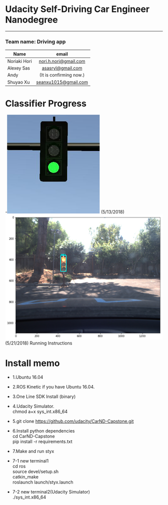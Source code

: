 # Udacity Self-Driving Car Engineer Nanodegree
------------

### Team name: Driving app

| Name       | email          |
| --------------- |:---------------:|
| Noriaki Hori|nori.h.nori@gmail.com|
| Alexey Sas |asasryl@gmail.com|
| Andy | (It is confirming now.)|
| Shuyao Xu|seanxu1015@gmail.com|

### 

# Classifier Progress
-![screenshot](./imgs/1.png) 
(5/13/2018)
 ![screenshot](./imgs/2.png) 
 (5/21/2018)
Running Instructions


# Install memo

- 1.Ubuntu 16.04 
- 2.ROS Kinetic if you have Ubuntu 16.04.
- 3.One Line SDK Install (binary)
- 4.Udacity Simulator.    
chmod a+x sys_int.x86_64  
- 5.git clone https://github.com/udacity/CarND-Capstone.git  
- 6.Install python dependencies  
cd CarND-Capstone  
pip install -r requirements.txt  
- 7.Make and run styx  
- 7-1 new terminal1  
cd ros  
source devel/setup.sh  
catkin_make  
roslaunch launch/styx.launch  

- 7-2 new terminal2(Udacity Simulator)  
./sys_int.x86_64 
